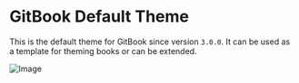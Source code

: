 # GitBook Default Theme

This is the default theme for GitBook since version `3.0.0`.
It can be used as a template for theming books or can be extended.

![Image](https://raw.github.com/gitbook-community/theme/master/preview.png)
